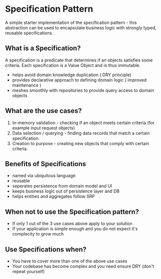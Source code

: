 ﻿# Specification Pattern

A simple starter implementation of the specification pattern - this abstraction can be used to encapsulate 
business logic with strongly typed, reusable specifications.

## What is a Specification?
A specification is a predicate that determines if an objects satisfies some criteria. Each specification is 
a Value Object and is thus immutable.

- helps avoid domain knowledge duplication ( DRY principle)
- provides declarative approach to defining domain logic ( improved maintenance )
- meshes smoothly with repositories to provide query access to domain objects

## What are the use cases?
1. In-memory validation - checking if an object meets certain criteria (for example input request objects)
2. Data selection / querying - finding data records that match a certain specification.
3. Creation to purpose - creating new objects that comply with certain criteria.

## Benefits of Specifications
 - named via ubiquitous language
 - reusable
 - seperates persistence from domain model and UI
 - keeps business logic out of persistence layer and DB
 - helps entities and aggregates follow SRP

## When not to use the Specification pattern?
- If only 1 out of the 3 use cases above apply to your solution
- If your application is simple enough and you do not expect it's complecity to grow much

## Use Specifications when?
- You have to cover more than one of the above use cases
- Your codebase has become complex and you need ensure DRY (don't repeat yourself)